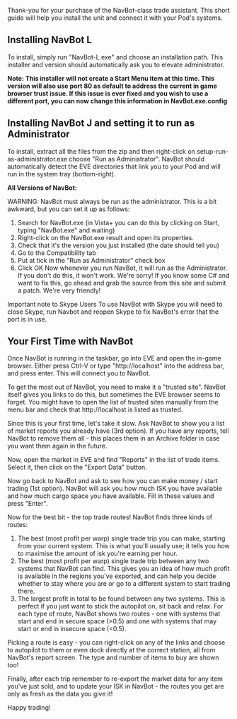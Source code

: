 Thank-you for your purchase of the NavBot-class trade assistant. This short guide will help you install the unit and connect it with your Pod's systems.

## Installing NavBot L ##
To install, simply run "NavBot-L.exe" and choose an installation path. This installer and version should automatically ask you to elevate administrator.

**Note: This installer will not create a Start Menu item at this time. This version will also use port 80 as default to address the current in game browser trust issue. If this issue is ever fixed and you wish to use a different port, you can now change this information in NavBot.exe.config**

## Installing NavBot J and setting it to run as Administrator ##
To install, extract all the files from the zip and then right-click on setup-run-as-administrator.exe choose "Run as Administrator". NavBot should automatically detect the EVE directories that link you to your Pod and will run in the system tray (bottom-right).

**All Versions of NavBot:**

WARNING: NavBot must always be run as the administrator. This is a bit awkward, but you can set it up as follows:
  1. Search for NavBot.exe (in Vista+ you can do this by clicking on Start, typing "NavBot.exe" and waiting)
  1. Right-click on the NavBot.exe result and open its properties.
  1. Check that it's the version you just installed (the date should tell you)
  1. Go to the Compatibility tab
  1. Put at tick in the "Run as Administrator" check box
  1. Click OK
Now whenever you run NavBot, it will run as the Administrator. If you don't do this, it won't work. We're sorry! If you know some C# and want to fix this, go ahead and grab the source from this site and submit a patch. We're very friendly!

 Important note to Skype Users 
To use NavBot with Skype you will need to close Skype, run Navbot and reopen Skype to fix NavBot's error that the port is in use.

## Your First Time with NavBot ##
Once NavBot is running in the taskbar, go into EVE and open the in-game browser. Either press Ctrl-V or type "http://localhost" into the address bar, and press enter. This will connect you to NavBot.

To get the most out of NavBot, you need to make it a "trusted site". NavBot itself gives you links to do this, but sometimes the EVE browser seems to forget. You might have to open the list of trusted sites manually from the menu bar and check that http://localhost is listed as trusted.

Since this is your first time, let's take it slow. Ask NavBot to show you a list of market reports you already have (3rd option). If you have any reports, tell NavBot to remove them all - this places them in an Archive folder in case you want them again in the future.

Now, open the market in EVE and find "Reports" in the list of trade items. Select it, then click on the "Export Data" button.

Now go back to NavBot and ask to see how you can make money / start trading (1st option).
NavBot will ask you how much ISK you have available and how much cargo space you have available. Fill in these values and press "Enter".

Now for the best bit - the top trade routes! NavBot finds three kinds of routes:
  1. The best (most profit per warp) single trade trip you can make, starting from your current system. This is what you'll usually use; it tells you how to maximise the amount of isk you're earning per hour.
  1. The best (most profit per warp) single trade trip between any two systems that NavBot can find. This gives you an idea of how much profit is available in the regions you've exported, and can help you decide whether to stay where you are or go to a different system to start trading there.
  1. The largest profit in total to be found between any two systems. This is perfect if you just want to stick the autopilot on, sit back and relax.
For each type of route, NavBot shows two routes - one with systems that start and end in secure space (>0.5) and one with systems that may start or end in insecure space (<0.5).

Picking a route is easy - you can right-click on any of the links and choose to autopilot to them or even dock directly at the correct station, all from NavBot's report screen. The type and number of items to buy are shown too!

Finally, after each trip remember to re-export the market data for any item you've just sold, and to update your ISK in NavBot - the routes you get are only as fresh as the data you give it!

Happy trading!